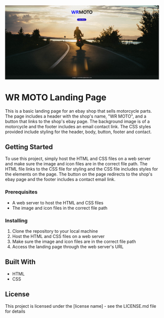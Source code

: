 ![Screenshot of WR Moto](/images/wrmotoLP.png)

# WR MOTO Landing Page

This is a basic landing page for an ebay shop that sells motorcycle parts. The page includes a header with the shop's name, "WR MOTO", and a button that links to the shop's ebay page. The background image is of a motorcycle and the footer includes an email contact link. The CSS styles provided include styling for the header, body, button, footer and contact.

## Getting Started

To use this project, simply host the HTML and CSS files on a web server and make sure the image and icon files are in the correct file path. The HTML file links to the CSS file for styling and the CSS file includes styles for the elements on the page. The button on the page redirects to the shop's ebay page and the footer includes a contact email link.

### Prerequisites
- A web server to host the HTML and CSS files
- The image and icon files in the correct file path

### Installing
1. Clone the repository to your local machine
2. Host the HTML and CSS files on a web server
3. Make sure the image and icon files are in the correct file path
4. Access the landing page through the web server's URL

## Built With
- HTML
- CSS

## License
This project is licensed under the [license name] - see the LICENSE.md file for details
